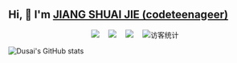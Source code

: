## Hi, 👋  I'm <a href="https://www.jiangshuaijie.cn/" target="_blank">JIANG SHUAI JIE (codeteenageer)</a> 

<!-- 个人资料徽标 -->
<div align="center">
  <a href="https://jiangshuaijie.cn"><img src="https://img.shields.io/badge/website-%E4%B8%AA%E4%BA%BA%E7%BD%91%E7%AB%99-blue"></a>&emsp;
  <a href="https://blog.csdn.net/codeteenager"><img src="https://img.shields.io/badge/CSDN-%E5%8D%9A%E5%AE%A2-c32136"></a>&emsp;
  <a href="https://www.zhihu.com/people/codeteenager"><img src="https://img.shields.io/badge/zhihu-%E7%9F%A5%E4%B9%8E-blue"></a>&emsp;
<!-- 访客数统计徽标 -->
  <img src="https://visitor-badge.glitch.me/badge?page_id=codeteenager" alt="访客统计" /></div>
  
  

![Dusai's GitHub stats](https://github-readme-stats.vercel.app/api?username=codeteenager)

<!--
**codeteenager/codeteenager** is a ✨ _special_ ✨ repository because its `README.md` (this file) appears on your GitHub profile.

Here are some ideas to get you started:

- 🔭 I’m currently working on ...
- 🌱 I’m currently learning ...
- 👯 I’m looking to collaborate on ...
- 🤔 I’m looking for help with ...
- 💬 Ask me about ...
- 📫 How to reach me: ...
- 😄 Pronouns: ...
- ⚡ Fun fact: ...
-->
